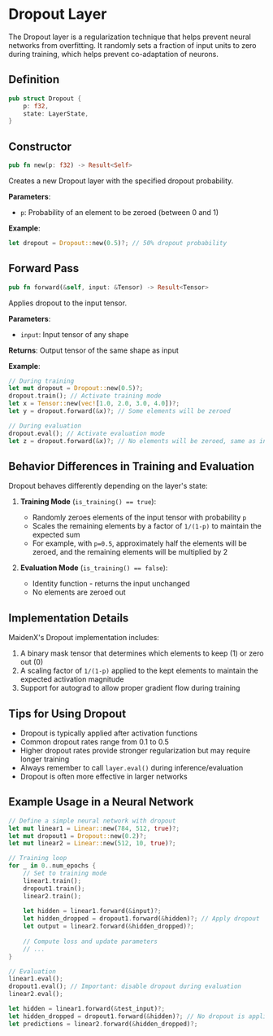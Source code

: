 # Dropout Layer

The Dropout layer is a regularization technique that helps prevent neural networks from overfitting. It randomly sets a fraction of input units to zero during training, which helps prevent co-adaptation of neurons.

## Definition

```rust
pub struct Dropout {
    p: f32,
    state: LayerState,
}
```

## Constructor

```rust
pub fn new(p: f32) -> Result<Self>
```

Creates a new Dropout layer with the specified dropout probability.

**Parameters**:
- `p`: Probability of an element to be zeroed (between 0 and 1)

**Example**:
```rust
let dropout = Dropout::new(0.5)?; // 50% dropout probability
```

## Forward Pass

```rust
pub fn forward(&self, input: &Tensor) -> Result<Tensor>
```

Applies dropout to the input tensor.

**Parameters**:
- `input`: Input tensor of any shape

**Returns**: Output tensor of the same shape as input

**Example**:
```rust
// During training
let mut dropout = Dropout::new(0.5)?;
dropout.train(); // Activate training mode
let x = Tensor::new(vec![1.0, 2.0, 3.0, 4.0])?;
let y = dropout.forward(&x)?; // Some elements will be zeroed

// During evaluation
dropout.eval(); // Activate evaluation mode
let z = dropout.forward(&x)?; // No elements will be zeroed, same as input
```

## Behavior Differences in Training and Evaluation

Dropout behaves differently depending on the layer's state:

1. **Training Mode** (`is_training() == true`):
   - Randomly zeroes elements of the input tensor with probability `p`
   - Scales the remaining elements by a factor of `1/(1-p)` to maintain the expected sum
   - For example, with `p=0.5`, approximately half the elements will be zeroed, and the remaining elements will be multiplied by 2

2. **Evaluation Mode** (`is_training() == false`):
   - Identity function - returns the input unchanged
   - No elements are zeroed out

## Implementation Details

MaidenX's Dropout implementation includes:

1. A binary mask tensor that determines which elements to keep (1) or zero out (0)
2. A scaling factor of `1/(1-p)` applied to the kept elements to maintain the expected activation magnitude
3. Support for autograd to allow proper gradient flow during training

## Tips for Using Dropout

- Dropout is typically applied after activation functions
- Common dropout rates range from 0.1 to 0.5
- Higher dropout rates provide stronger regularization but may require longer training
- Always remember to call `layer.eval()` during inference/evaluation
- Dropout is often more effective in larger networks

## Example Usage in a Neural Network

```rust
// Define a simple neural network with dropout
let mut linear1 = Linear::new(784, 512, true)?;
let mut dropout1 = Dropout::new(0.2)?;
let mut linear2 = Linear::new(512, 10, true)?;

// Training loop
for _ in 0..num_epochs {
    // Set to training mode
    linear1.train();
    dropout1.train();
    linear2.train();
    
    let hidden = linear1.forward(&input)?;
    let hidden_dropped = dropout1.forward(&hidden)?; // Apply dropout
    let output = linear2.forward(&hidden_dropped)?;
    
    // Compute loss and update parameters
    // ...
}

// Evaluation
linear1.eval();
dropout1.eval(); // Important: disable dropout during evaluation
linear2.eval();

let hidden = linear1.forward(&test_input)?;
let hidden_dropped = dropout1.forward(&hidden)?; // No dropout is applied
let predictions = linear2.forward(&hidden_dropped)?;
```
